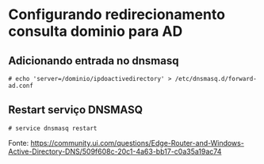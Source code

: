 # Configurando redirecionamento consulta dominio para AD

## Adicionando entrada no dnsmasq
```# echo 'server=/dominio/ipdoactivedirectory' > /etc/dnsmasq.d/forward-ad.conf```
## Restart serviço DNSMASQ
```# service dnsmasq restart```

Fonte: https://community.ui.com/questions/Edge-Router-and-Windows-Active-Directory-DNS/509f608c-20c1-4a63-bb17-c0a35a19ac74